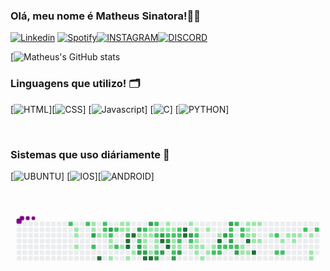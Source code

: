 

### Olá, meu nome é Matheus Sinatora!👨‍💻

[![Linkedin](https://img.shields.io/badge/LinkedIn-0077B5?style=for-the-badge&logo=linkedin&logoColor=white)](https://www.linkedin.com/in/matheussinatora/)
[![Spotify](https://img.shields.io/badge/Spotify-1ED760?&style=for-the-badge&logo=spotify&logoColor=white)](https://open.spotify.com/user/21u4rxyev7ecz73w2znmp4oiy?si=2UXPkdoQT_qMF4ICVxEusg)[![INSTAGRAM](https://img.shields.io/badge/Instagram-E4405F?style=for-the-badge&logo=instagram&logoColor=white)](https://www.instagram.com/_matheussinatora/)[![DISCORD](https://img.shields.io/badge/Discord-7289DA?style=for-the-badge&logo=discord&logoColor=white)](fazeboy#6545)

[![Matheus's GitHub stats](https://github-readme-stats.vercel.app/api?username=matheussinatora&show_icons=true&theme=dracula)

### Linguagens que utilizo! 🗂️

[![HTML]( 	https://img.shields.io/badge/HTML5-E34F26?style=for-the-badge&logo=html5&logoColor=white)][![CSS](https://img.shields.io/badge/CSS-239120?&style=for-the-badge&logo=css3&logoColor=white)] [![Javascript](https://img.shields.io/badge/JavaScript-323330?style=for-the-badge&logo=javascript&logoColor=F7DF1E)] [![C]( 	https://img.shields.io/badge/C-00599C?style=for-the-badge&logo=c&logoColor=white)] [![PYTHON](https://img.shields.io/badge/Python-3776AB?style=for-the-badge&logo=python&logoColor=white)]

<br>


### Sistemas que uso diáriamente 🤖
[![UBUNTU](https://img.shields.io/badge/Ubuntu-E95420?style=for-the-badge&logo=ubuntu&logoColor=white)]
[![IOS](https://img.shields.io/badge/iOS-000000?style=for-the-badge&logo=ios&logoColor=white)][![ANDROID]( 	https://img.shields.io/badge/Android-3DDC84?style=for-the-badge&logo=android&logoColor=white)]

<br>

<svg viewBox="-16 -32 880 192" width="880" height="192" xmlns="http://www.w3.org/2000/svg"><style>@keyframes c0{68.08%{fill:var(--c2)}68.1%,to{fill:var(--ce)}}@keyframes c1{2.13%{fill:var(--c1)}2.15%,to{fill:var(--ce)}}@keyframes c2{2.31%{fill:var(--c1)}2.33%,to{fill:var(--ce)}}@keyframes c3{2.66%{fill:var(--c1)}2.68%,to{fill:var(--ce)}}@keyframes c4{67.55%{fill:var(--c2)}67.57%,to{fill:var(--ce)}}@keyframes c5{8.55%{fill:var(--c1)}8.57%,to{fill:var(--ce)}}@keyframes c6{8.72%{fill:var(--c1)}8.74%,to{fill:var(--ce)}}@keyframes c7{78.42%{fill:var(--c3)}78.44%,to{fill:var(--ce)}}@keyframes c8{69.51%{fill:var(--c2)}69.53%,to{fill:var(--ce)}}@keyframes c9{3.73%{fill:var(--c1)}3.75%,to{fill:var(--ce)}}@keyframes ca{96.07%{fill:var(--c4)}96.09%,to{fill:var(--ce)}}@keyframes cb{67.01%{fill:var(--c2)}67.03%,to{fill:var(--ce)}}@keyframes cc{66.83%{fill:var(--c2)}66.85%,to{fill:var(--ce)}}@keyframes cd{3.91%{fill:var(--c1)}3.93%,to{fill:var(--ce)}}@keyframes ce{77.71%{fill:var(--c3)}77.73%,to{fill:var(--ce)}}@keyframes cf{66.48%{fill:var(--c2)}66.5%,to{fill:var(--ce)}}@keyframes cg{4.27%{fill:var(--c1)}4.29%,to{fill:var(--ce)}}@keyframes ch{4.45%{fill:var(--c1)}4.47%,to{fill:var(--ce)}}@keyframes ci{4.8%{fill:var(--c1)}4.82%,to{fill:var(--ce)}}@keyframes cj{66.12%{fill:var(--c2)}66.14%,to{fill:var(--ce)}}@keyframes ck{70.22%{fill:var(--c2)}70.24%,to{fill:var(--ce)}}@keyframes cl{7.3%{fill:var(--c1)}7.32%,to{fill:var(--ce)}}@keyframes cm{6.76%{fill:var(--c1)}6.78%,to{fill:var(--ce)}}@keyframes cn{6.23%{fill:var(--c1)}6.25%,to{fill:var(--ce)}}@keyframes co{7.12%{fill:var(--c1)}7.14%,to{fill:var(--ce)}}@keyframes cp{6.94%{fill:var(--c1)}6.96%,to{fill:var(--ce)}}@keyframes cq{70.93%{fill:var(--c3)}70.95%,to{fill:var(--ce)}}@keyframes cr{93.93%{fill:var(--c4)}93.95%,to{fill:var(--ce)}}@keyframes cs{93.75%{fill:var(--c4)}93.77%,to{fill:var(--ce)}}@keyframes ct{5.34%{fill:var(--c1)}5.36%,to{fill:var(--ce)}}@keyframes cu{94.29%{fill:var(--c4)}94.31%,to{fill:var(--ce)}}@keyframes cv{5.69%{fill:var(--c1)}5.71%,to{fill:var(--ce)}}@keyframes cw{71.47%{fill:var(--c3)}71.49%,to{fill:var(--ce)}}@keyframes cx{42.41%{fill:var(--c1)}42.43%,to{fill:var(--ce)}}@keyframes cy{42.59%{fill:var(--c2)}42.61%,to{fill:var(--ce)}}@keyframes cz{76.28%{fill:var(--c3)}76.3%,to{fill:var(--ce)}}@keyframes c10{76.1%{fill:var(--c3)}76.12%,to{fill:var(--ce)}}@keyframes c11{43.13%{fill:var(--c2)}43.15%,to{fill:var(--ce)}}@keyframes c12{31.54%{fill:var(--c1)}31.56%,to{fill:var(--ce)}}@keyframes c13{31.72%{fill:var(--c1)}31.74%,to{fill:var(--ce)}}@keyframes c14{32.61%{fill:var(--c1)}32.63%,to{fill:var(--ce)}}@keyframes c15{75.93%{fill:var(--c3)}75.95%,to{fill:var(--ce)}}@keyframes c16{92.86%{fill:var(--c4)}92.88%,to{fill:var(--ce)}}@keyframes c17{72%{fill:var(--c3)}72.02%,to{fill:var(--ce)}}@keyframes c18{31.18%{fill:var(--c1)}31.2%,to{fill:var(--ce)}}@keyframes c19{31.36%{fill:var(--c1)}31.38%,to{fill:var(--ce)}}@keyframes c1a{41.17%{fill:var(--c1)}41.19%,to{fill:var(--ce)}}@keyframes c1b{92.68%{fill:var(--c4)}92.7%,to{fill:var(--ce)}}@keyframes c1c{43.66%{fill:var(--c2)}43.68%,to{fill:var(--ce)}}@keyframes c1d{31.01%{fill:var(--c1)}31.03%,to{fill:var(--ce)}}@keyframes c1e{45.8%{fill:var(--c2)}45.82%,to{fill:var(--ce)}}@keyframes c1f{32.08%{fill:var(--c1)}32.1%,to{fill:var(--ce)}}@keyframes c1g{32.25%{fill:var(--c1)}32.27%,to{fill:var(--ce)}}@keyframes c1h{41.34%{fill:var(--c2)}41.36%,to{fill:var(--ce)}}@keyframes c1i{75.03%{fill:var(--c3)}75.05%,to{fill:var(--ce)}}@keyframes c1j{30.83%{fill:var(--c1)}30.85%,to{fill:var(--ce)}}@keyframes c1k{72.72%{fill:var(--c3)}72.74%,to{fill:var(--ce)}}@keyframes c1l{91.43%{fill:var(--c4)}91.45%,to{fill:var(--ce)}}@keyframes c1m{74.68%{fill:var(--c3)}74.7%,to{fill:var(--ce)}}@keyframes c1n{11.58%{fill:var(--c1)}11.6%,to{fill:var(--ce)}}@keyframes c1o{11.75%{fill:var(--c1)}11.77%,to{fill:var(--ce)}}@keyframes c1p{44.38%{fill:var(--c2)}44.4%,to{fill:var(--ce)}}@keyframes c1q{73.07%{fill:var(--c3)}73.09%,to{fill:var(--ce)}}@keyframes c1r{91.79%{fill:var(--c4)}91.81%,to{fill:var(--ce)}}@keyframes c1s{11.93%{fill:var(--c1)}11.95%,to{fill:var(--ce)}}@keyframes c1t{44.55%{fill:var(--c2)}44.57%,to{fill:var(--ce)}}@keyframes c1u{36.89%{fill:var(--c1)}36.91%,to{fill:var(--ce)}}@keyframes c1v{36.71%{fill:var(--c1)}36.73%,to{fill:var(--ce)}}@keyframes c1w{47.58%{fill:var(--c2)}47.6%,to{fill:var(--ce)}}@keyframes c1x{74.14%{fill:var(--c3)}74.16%,to{fill:var(--ce)}}@keyframes c1y{44.91%{fill:var(--c2)}44.93%,to{fill:var(--ce)}}@keyframes c1z{44.73%{fill:var(--c2)}44.75%,to{fill:var(--ce)}}@keyframes c20{37.07%{fill:var(--c2)}37.09%,to{fill:var(--ce)}}@keyframes c21{36.53%{fill:var(--c1)}36.55%,to{fill:var(--ce)}}@keyframes c22{73.79%{fill:var(--c3)}73.81%,to{fill:var(--ce)}}@keyframes c23{90.36%{fill:var(--c4)}90.38%,to{fill:var(--ce)}}@keyframes c24{90.19%{fill:var(--c4)}90.21%,to{fill:var(--ce)}}@keyframes c25{12.65%{fill:var(--c1)}12.67%,to{fill:var(--ce)}}@keyframes c26{82.16%{fill:var(--c3)}82.18%,to{fill:var(--ce)}}@keyframes c27{49.54%{fill:var(--c2)}49.56%,to{fill:var(--ce)}}@keyframes c28{16.57%{fill:var(--c1)}16.59%,to{fill:var(--ce)}}@keyframes c29{13%{fill:var(--c1)}13.02%,to{fill:var(--ce)}}@keyframes c2a{49.9%{fill:var(--c2)}49.92%,to{fill:var(--ce)}}@keyframes c2b{15.14%{fill:var(--c1)}15.16%,to{fill:var(--ce)}}@keyframes c2c{14.96%{fill:var(--c1)}14.98%,to{fill:var(--ce)}}@keyframes c2d{16.21%{fill:var(--c1)}16.23%,to{fill:var(--ce)}}@keyframes c2e{14.79%{fill:var(--c1)}14.81%,to{fill:var(--ce)}}@keyframes c2f{17.28%{fill:var(--c1)}17.3%,to{fill:var(--ce)}}@keyframes c2g{13.36%{fill:var(--c1)}13.38%,to{fill:var(--ce)}}@keyframes c2h{15.85%{fill:var(--c1)}15.87%,to{fill:var(--ce)}}@keyframes c2i{14.43%{fill:var(--c1)}14.45%,to{fill:var(--ce)}}@keyframes c2j{54.54%{fill:var(--c2)}54.56%,to{fill:var(--ce)}}@keyframes c2k{13.89%{fill:var(--c1)}13.91%,to{fill:var(--ce)}}@keyframes c2l{86.09%{fill:var(--c4)}86.11%,to{fill:var(--ce)}}@keyframes c2m{50.97%{fill:var(--c2)}50.99%,to{fill:var(--ce)}}@keyframes c2n{54.36%{fill:var(--c2)}54.38%,to{fill:var(--ce)}}@keyframes c2o{83.23%{fill:var(--c3)}83.25%,to{fill:var(--ce)}}@keyframes c2p{51.15%{fill:var(--c2)}51.17%,to{fill:var(--ce)}}@keyframes c2q{85.19%{fill:var(--c3)}85.21%,to{fill:var(--ce)}}@keyframes c2r{52.93%{fill:var(--c2)}52.95%,to{fill:var(--ce)}}@keyframes c2s{53.11%{fill:var(--c2)}53.13%,to{fill:var(--ce)}}@keyframes c2t{83.59%{fill:var(--c3)}83.61%,to{fill:var(--ce)}}@keyframes c2u{51.33%{fill:var(--c2)}51.35%,to{fill:var(--ce)}}@keyframes c2v{52.57%{fill:var(--c2)}52.59%,to{fill:var(--ce)}}@keyframes c2w{51.51%{fill:var(--c2)}51.53%,to{fill:var(--ce)}}@keyframes c2x{84.13%{fill:var(--c3)}84.15%,to{fill:var(--ce)}}@keyframes c2y{52.22%{fill:var(--c2)}52.24%,to{fill:var(--ce)}}@keyframes c2z{52.04%{fill:var(--c2)}52.06%,to{fill:var(--ce)}}@keyframes c30{19.24%{fill:var(--c1)}19.26%,to{fill:var(--ce)}}@keyframes c31{18.71%{fill:var(--c1)}18.73%,to{fill:var(--ce)}}@keyframes c32{21.2%{fill:var(--c1)}21.22%,to{fill:var(--ce)}}@keyframes c33{21.02%{fill:var(--c1)}21.04%,to{fill:var(--ce)}}@keyframes c34{20.85%{fill:var(--c1)}20.87%,to{fill:var(--ce)}}@keyframes c35{86.98%{fill:var(--c4)}87%,to{fill:var(--ce)}}@keyframes c36{18.88%{fill:var(--c1)}18.9%,to{fill:var(--ce)}}@keyframes c37{21.38%{fill:var(--c1)}21.4%,to{fill:var(--ce)}}@keyframes c38{20.67%{fill:var(--c1)}20.69%,to{fill:var(--ce)}}@keyframes c39{20.13%{fill:var(--c1)}20.15%,to{fill:var(--ce)}}@keyframes c3a{87.51%{fill:var(--c4)}87.53%,to{fill:var(--ce)}}@keyframes c3b{21.56%{fill:var(--c1)}21.58%,to{fill:var(--ce)}}@keyframes c3c{20.31%{fill:var(--c1)}20.33%,to{fill:var(--ce)}}@keyframes c3d{22.27%{fill:var(--c1)}22.29%,to{fill:var(--ce)}}@keyframes c3e{57.74%{fill:var(--c2)}57.76%,to{fill:var(--ce)}}@keyframes c3f{56.85%{fill:var(--c2)}56.87%,to{fill:var(--ce)}}@keyframes c3g{22.81%{fill:var(--c1)}22.83%,to{fill:var(--ce)}}@keyframes c3h{57.03%{fill:var(--c2)}57.05%,to{fill:var(--ce)}}@keyframes c3i{26.01%{fill:var(--c1)}26.03%,to{fill:var(--ce)}}@keyframes c3j{23.34%{fill:var(--c1)}23.36%,to{fill:var(--ce)}}@keyframes c3k{23.16%{fill:var(--c1)}23.18%,to{fill:var(--ce)}}@keyframes c3l{23.52%{fill:var(--c1)}23.54%,to{fill:var(--ce)}}@keyframes c3m{58.81%{fill:var(--c2)}58.83%,to{fill:var(--ce)}}@keyframes c3n{23.88%{fill:var(--c1)}23.9%,to{fill:var(--ce)}}@keyframes c3o{24.41%{fill:var(--c1)}24.43%,to{fill:var(--ce)}}@keyframes c3p{24.59%{fill:var(--c1)}24.61%,to{fill:var(--ce)}}@keyframes c3q{59.17%{fill:var(--c2)}59.19%,to{fill:var(--ce)}}@keyframes u0{2.13%{transform:scale(0,1)}2.15%,2.31%{transform:scale(.02,1)}2.33%,2.66%{transform:scale(.03,1)}2.68%,3.73%{transform:scale(.05,1)}3.75%,3.91%{transform:scale(.06,1)}3.93%,4.27%{transform:scale(.08,1)}4.29%,4.45%{transform:scale(.09,1)}4.47%,4.8%{transform:scale(.11,1)}4.82%,5.34%{transform:scale(.13,1)}5.36%,5.69%{transform:scale(.14,1)}5.71%,6.23%{transform:scale(.16,1)}6.25%,6.76%{transform:scale(.17,1)}6.78%,6.94%{transform:scale(.19,1)}6.96%,7.12%{transform:scale(.2,1)}7.14%,7.3%{transform:scale(.22,1)}7.32%,8.55%{transform:scale(.23,1)}8.57%,8.72%{transform:scale(.25,1)}11.58%,8.74%{transform:scale(.27,1)}11.6%,11.75%{transform:scale(.28,1)}11.77%,11.93%{transform:scale(.3,1)}11.95%,12.65%{transform:scale(.31,1)}12.67%,13%{transform:scale(.33,1)}13.02%,13.36%{transform:scale(.34,1)}13.38%,13.89%{transform:scale(.36,1)}13.91%,14.43%{transform:scale(.38,1)}14.45%,14.79%{transform:scale(.39,1)}14.81%,14.96%{transform:scale(.41,1)}14.98%,15.14%{transform:scale(.42,1)}15.16%,15.85%{transform:scale(.44,1)}15.87%,16.21%{transform:scale(.45,1)}16.23%,16.57%{transform:scale(.47,1)}16.59%,17.28%{transform:scale(.48,1)}17.3%,18.71%{transform:scale(.5,1)}18.73%,18.88%{transform:scale(.52,1)}18.9%,19.24%{transform:scale(.53,1)}19.26%,20.13%{transform:scale(.55,1)}20.15%,20.31%{transform:scale(.56,1)}20.33%,20.67%{transform:scale(.58,1)}20.69%,20.85%{transform:scale(.59,1)}20.87%,21.02%{transform:scale(.61,1)}21.04%,21.2%{transform:scale(.63,1)}21.22%,21.38%{transform:scale(.64,1)}21.4%,21.56%{transform:scale(.66,1)}21.58%,22.27%{transform:scale(.67,1)}22.29%,22.81%{transform:scale(.69,1)}22.83%,23.16%{transform:scale(.7,1)}23.18%,23.34%{transform:scale(.72,1)}23.36%,23.52%{transform:scale(.73,1)}23.54%,23.88%{transform:scale(.75,1)}23.9%,24.41%{transform:scale(.77,1)}24.43%,24.59%{transform:scale(.78,1)}24.61%,26.01%{transform:scale(.8,1)}26.03%,30.83%{transform:scale(.81,1)}30.85%,31.01%{transform:scale(.83,1)}31.03%,31.18%{transform:scale(.84,1)}31.2%,31.36%{transform:scale(.86,1)}31.38%,31.54%{transform:scale(.88,1)}31.56%,31.72%{transform:scale(.89,1)}31.74%,32.08%{transform:scale(.91,1)}32.1%,32.25%{transform:scale(.92,1)}32.27%,32.61%{transform:scale(.94,1)}32.63%,36.53%{transform:scale(.95,1)}36.55%,36.71%{transform:scale(.97,1)}36.73%,36.89%{transform:scale(.98,1)}36.91%,to{transform:scale(1,1)}}@keyframes u1{37.07%{transform:scale(0,1)}37.09%,to{transform:scale(1,1)}}@keyframes u2{41.17%{transform:scale(0,1)}41.19%,to{transform:scale(1,1)}}@keyframes u3{41.34%{transform:scale(0,1)}41.36%,to{transform:scale(1,1)}}@keyframes u4{42.41%{transform:scale(0,1)}42.43%,to{transform:scale(1,1)}}@keyframes u5{42.59%{transform:scale(0,1)}42.61%,43.13%{transform:scale(.03,1)}43.15%,43.66%{transform:scale(.06,1)}43.68%,44.38%{transform:scale(.09,1)}44.4%,44.55%{transform:scale(.11,1)}44.57%,44.73%{transform:scale(.14,1)}44.75%,44.91%{transform:scale(.17,1)}44.93%,45.8%{transform:scale(.2,1)}45.82%,47.58%{transform:scale(.23,1)}47.6%,49.54%{transform:scale(.26,1)}49.56%,49.9%{transform:scale(.29,1)}49.92%,50.97%{transform:scale(.31,1)}50.99%,51.15%{transform:scale(.34,1)}51.17%,51.33%{transform:scale(.37,1)}51.35%,51.51%{transform:scale(.4,1)}51.53%,52.04%{transform:scale(.43,1)}52.06%,52.22%{transform:scale(.46,1)}52.24%,52.57%{transform:scale(.49,1)}52.59%,52.93%{transform:scale(.51,1)}52.95%,53.11%{transform:scale(.54,1)}53.13%,54.36%{transform:scale(.57,1)}54.38%,54.54%{transform:scale(.6,1)}54.56%,56.85%{transform:scale(.63,1)}56.87%,57.03%{transform:scale(.66,1)}57.05%,57.74%{transform:scale(.69,1)}57.76%,58.81%{transform:scale(.71,1)}58.83%,59.17%{transform:scale(.74,1)}59.19%,66.12%{transform:scale(.77,1)}66.14%,66.48%{transform:scale(.8,1)}66.5%,66.83%{transform:scale(.83,1)}66.85%,67.01%{transform:scale(.86,1)}67.03%,67.55%{transform:scale(.89,1)}67.57%,68.08%{transform:scale(.91,1)}68.1%,69.51%{transform:scale(.94,1)}69.53%,70.22%{transform:scale(.97,1)}70.24%,to{transform:scale(1,1)}}@keyframes u6{70.93%{transform:scale(0,1)}70.95%,71.47%{transform:scale(.05,1)}71.49%,72%{transform:scale(.11,1)}72.02%,72.72%{transform:scale(.16,1)}72.74%,73.07%{transform:scale(.21,1)}73.09%,73.79%{transform:scale(.26,1)}73.81%,74.14%{transform:scale(.32,1)}74.16%,74.68%{transform:scale(.37,1)}74.7%,75.03%{transform:scale(.42,1)}75.05%,75.93%{transform:scale(.47,1)}75.95%,76.1%{transform:scale(.53,1)}76.12%,76.28%{transform:scale(.58,1)}76.3%,77.71%{transform:scale(.63,1)}77.73%,78.42%{transform:scale(.68,1)}78.44%,82.16%{transform:scale(.74,1)}82.18%,83.23%{transform:scale(.79,1)}83.25%,83.59%{transform:scale(.84,1)}83.61%,84.13%{transform:scale(.89,1)}84.15%,85.19%{transform:scale(.95,1)}85.21%,to{transform:scale(1,1)}}@keyframes u7{86.09%{transform:scale(0,1)}86.11%,86.98%{transform:scale(.08,1)}87%,87.51%{transform:scale(.15,1)}87.53%,90.19%{transform:scale(.23,1)}90.21%,90.36%{transform:scale(.31,1)}90.38%,91.43%{transform:scale(.38,1)}91.45%,91.79%{transform:scale(.46,1)}91.81%,92.68%{transform:scale(.54,1)}92.7%,92.86%{transform:scale(.62,1)}92.88%,93.75%{transform:scale(.69,1)}93.77%,93.93%{transform:scale(.77,1)}93.95%,94.29%{transform:scale(.85,1)}94.31%,96.07%{transform:scale(.92,1)}96.09%,to{transform:scale(1,1)}}@keyframes s0{0%,99.82%{transform:translate(0,-16px)}.18%{transform:translate(0,0)}1.6%{transform:translate(128px,0)}1.78%{transform:translate(128px,16px)}2.14%{transform:translate(160px,16px)}2.67%{transform:translate(160px,64px)}3.03%{transform:translate(192px,64px)}3.21%,69.16%{transform:translate(192px,48px)}3.57%{transform:translate(224px,48px)}3.74%,95.37%{transform:translate(224px,32px)}3.92%,66.67%{transform:translate(240px,32px)}4.1%{transform:translate(240px,48px)}4.28%{transform:translate(256px,48px)}4.81%{transform:translate(256px,96px)}5.53%{transform:translate(320px,96px)}5.7%{transform:translate(320px,80px)}6.06%{transform:translate(288px,80px)}6.77%{transform:translate(288px,16px)}6.95%,71.12%,79.68%{transform:translate(304px,16px)}7.13%{transform:translate(304px,0)}7.31%{transform:translate(288px,0)}7.49%{transform:translate(288px,-16px)}8.38%{transform:translate(208px,-16px)}78.25%,8.73%{transform:translate(208px,16px)}8.91%{transform:translate(224px,16px)}9.27%{transform:translate(224px,-16px)}11.41%{transform:translate(416px,-16px)}11.76%,33.87%{transform:translate(416px,16px)}11.94%,39.75%,46.88%{transform:translate(432px,16px)}12.12%,39.57%{transform:translate(432px,0)}12.83%,38.86%{transform:translate(496px,0)}13.01%,38.68%{transform:translate(496px,16px)}13.73%{transform:translate(560px,16px)}13.9%{transform:translate(560px,32px)}14.08%,50.45%{transform:translate(544px,32px)}14.44%,50.8%,54.72%{transform:translate(544px,64px)}14.97%,16.4%{transform:translate(496px,64px)}15.15%,49.73%{transform:translate(496px,48px)}15.51%{transform:translate(528px,48px)}15.86%{transform:translate(528px,80px)}16.22%{transform:translate(496px,80px)}16.58%{transform:translate(480px,64px)}16.76%{transform:translate(480px,80px)}17.11%{transform:translate(512px,80px)}17.29%{transform:translate(512px,96px)}18.54%{transform:translate(624px,96px)}18.72%,19.43%{transform:translate(624px,80px)}18.89%,19.61%,87.7%{transform:translate(640px,80px)}19.07%,19.79%{transform:translate(640px,64px)}19.25%,51.69%{transform:translate(624px,64px)}19.96%{transform:translate(656px,64px)}20.14%,87.17%{transform:translate(656px,48px)}20.32%{transform:translate(672px,48px)}20.5%{transform:translate(672px,32px)}20.86%,88.24%{transform:translate(640px,32px)}21.21%{transform:translate(640px,0)}21.93%{transform:translate(704px,0)}22.46%{transform:translate(704px,48px)}23.17%{transform:translate(768px,48px)}23.35%{transform:translate(768px,32px)}23.89%{transform:translate(816px,32px)}24.6%{transform:translate(816px,96px)}24.78%{transform:translate(800px,96px)}25.49%{transform:translate(800px,32px)}26.02%{transform:translate(752px,32px)}26.56%{transform:translate(752px,-16px)}30.48%{transform:translate(400px,-16px)}30.84%,91.09%{transform:translate(400px,16px)}31.19%,33.33%,40.46%,46.17%,71.84%{transform:translate(368px,16px)}31.37%,33.16%,45.99%{transform:translate(368px,32px)}31.55%,32.98%,42.25%{transform:translate(352px,32px)}31.73%,42.78%{transform:translate(352px,48px)}32.09%{transform:translate(384px,48px)}32.26%,41.53%{transform:translate(384px,64px)}32.62%,41.89%,93.23%{transform:translate(352px,64px)}34.05%,44.03%{transform:translate(416px,0)}35.12%{transform:translate(512px,0)}35.83%,37.97%{transform:translate(512px,64px)}36.72%{transform:translate(432px,64px)}36.9%{transform:translate(432px,48px)}37.08%,73.44%{transform:translate(448px,48px)}37.25%{transform:translate(448px,64px)}38.5%{transform:translate(512px,16px)}41.18%{transform:translate(368px,80px)}41.35%,74.87%{transform:translate(384px,80px)}42.42%{transform:translate(336px,32px)}42.6%{transform:translate(336px,48px)}43.14%{transform:translate(352px,16px)}43.49%,45.63%{transform:translate(384px,16px)}43.67%{transform:translate(384px,0)}44.39%,72.91%{transform:translate(416px,32px)}44.74%{transform:translate(448px,32px)}44.92%,81.28%{transform:translate(448px,16px)}45.81%{transform:translate(384px,32px)}47.59%,73.98%{transform:translate(432px,80px)}47.77%,74.51%{transform:translate(416px,80px)}48.13%{transform:translate(416px,112px)}48.84%{transform:translate(480px,112px)}49.55%{transform:translate(480px,48px)}49.91%{transform:translate(496px,32px)}52.41%{transform:translate(624px,0)}52.58%{transform:translate(608px,0)}52.76%{transform:translate(608px,16px)}52.94%{transform:translate(592px,16px)}53.12%,83.42%{transform:translate(592px,32px)}53.3%{transform:translate(608px,32px)}53.65%{transform:translate(608px,64px)}54.19%{transform:translate(560px,64px)}54.37%{transform:translate(560px,80px)}54.55%{transform:translate(544px,80px)}56.68%{transform:translate(720px,64px)}56.86%{transform:translate(720px,80px)}57.04%{transform:translate(736px,80px)}57.58%{transform:translate(736px,32px)}57.75%{transform:translate(720px,32px)}57.93%{transform:translate(720px,16px)}59.18%{transform:translate(832px,16px)}59.54%{transform:translate(832px,-16px)}65.78%{transform:translate(272px,-16px)}66.31%{transform:translate(272px,32px)}67.02%{transform:translate(240px,0)}68.09%{transform:translate(144px,0)}68.27%{transform:translate(144px,16px)}68.81%{transform:translate(192px,16px)}69.34%{transform:translate(208px,48px)}69.52%{transform:translate(208px,64px)}70.41%{transform:translate(288px,64px)}70.77%{transform:translate(288px,32px)}70.94%,79.5%{transform:translate(304px,32px)}72.01%{transform:translate(368px,0)}72.37%{transform:translate(400px,0)}72.73%{transform:translate(400px,32px)}73.08%,91.62%{transform:translate(416px,48px)}73.8%{transform:translate(448px,80px)}74.15%{transform:translate(432px,96px)}74.33%{transform:translate(416px,96px)}75.04%{transform:translate(384px,96px)}75.22%{transform:translate(400px,96px)}75.4%{transform:translate(400px,80px)}76.11%{transform:translate(336px,80px)}76.83%{transform:translate(336px,16px)}78.43%{transform:translate(208px,32px)}81.46%{transform:translate(448px,0)}81.82%{transform:translate(480px,0)}82.17%{transform:translate(480px,32px)}83.6%{transform:translate(592px,48px)}83.78%{transform:translate(608px,48px)}84.14%{transform:translate(608px,80px)}84.31%{transform:translate(592px,80px)}85.2%{transform:translate(592px,0)}85.56%{transform:translate(560px,0)}86.1%{transform:translate(560px,48px)}87.52%{transform:translate(656px,80px)}90.2%{transform:translate(464px,32px)}90.37%{transform:translate(464px,16px)}91.44%{transform:translate(400px,48px)}91.8%{transform:translate(416px,64px)}92.34%{transform:translate(368px,64px)}92.69%{transform:translate(368px,96px)}92.87%{transform:translate(352px,96px)}93.76%{transform:translate(304px,64px)}93.94%{transform:translate(304px,48px)}94.12%{transform:translate(320px,48px)}94.3%{transform:translate(320px,32px)}96.08%{transform:translate(224px,96px)}96.61%{transform:translate(176px,96px)}97.15%{transform:translate(176px,48px)}97.86%{transform:translate(112px,48px)}98.22%{transform:translate(112px,16px)}98.4%{transform:translate(96px,16px)}98.75%{transform:translate(96px,-16px)}}@keyframes s1{0%,99.82%{transform:translate(16px,-16px)}.18%{transform:translate(0,-16px)}.36%{transform:translate(0,0)}1.78%{transform:translate(128px,0)}1.96%{transform:translate(128px,16px)}2.32%{transform:translate(160px,16px)}2.85%{transform:translate(160px,64px)}3.21%{transform:translate(192px,64px)}3.39%,69.34%{transform:translate(192px,48px)}3.74%{transform:translate(224px,48px)}3.92%,95.54%{transform:translate(224px,32px)}4.1%,66.84%{transform:translate(240px,32px)}4.28%{transform:translate(240px,48px)}4.46%{transform:translate(256px,48px)}4.99%{transform:translate(256px,96px)}5.7%{transform:translate(320px,96px)}5.88%{transform:translate(320px,80px)}6.24%{transform:translate(288px,80px)}6.95%{transform:translate(288px,16px)}7.13%,71.3%,79.86%{transform:translate(304px,16px)}7.31%{transform:translate(304px,0)}7.49%{transform:translate(288px,0)}7.66%{transform:translate(288px,-16px)}8.56%{transform:translate(208px,-16px)}78.43%,8.91%{transform:translate(208px,16px)}9.09%{transform:translate(224px,16px)}9.45%{transform:translate(224px,-16px)}11.59%{transform:translate(416px,-16px)}11.94%,34.05%{transform:translate(416px,16px)}12.12%,39.93%,47.06%{transform:translate(432px,16px)}12.3%,39.75%{transform:translate(432px,0)}13.01%,39.04%{transform:translate(496px,0)}13.19%,38.86%{transform:translate(496px,16px)}13.9%{transform:translate(560px,16px)}14.08%{transform:translate(560px,32px)}14.26%,50.62%{transform:translate(544px,32px)}14.62%,50.98%,54.9%{transform:translate(544px,64px)}15.15%,16.58%{transform:translate(496px,64px)}15.33%,49.91%{transform:translate(496px,48px)}15.69%{transform:translate(528px,48px)}16.04%{transform:translate(528px,80px)}16.4%{transform:translate(496px,80px)}16.76%{transform:translate(480px,64px)}16.93%{transform:translate(480px,80px)}17.29%{transform:translate(512px,80px)}17.47%{transform:translate(512px,96px)}18.72%{transform:translate(624px,96px)}18.89%,19.61%{transform:translate(624px,80px)}19.07%,19.79%,87.88%{transform:translate(640px,80px)}19.25%,19.96%{transform:translate(640px,64px)}19.43%,51.87%{transform:translate(624px,64px)}20.14%{transform:translate(656px,64px)}20.32%,87.34%{transform:translate(656px,48px)}20.5%{transform:translate(672px,48px)}20.68%{transform:translate(672px,32px)}21.03%,88.41%{transform:translate(640px,32px)}21.39%{transform:translate(640px,0)}22.1%{transform:translate(704px,0)}22.64%{transform:translate(704px,48px)}23.35%{transform:translate(768px,48px)}23.53%{transform:translate(768px,32px)}24.06%{transform:translate(816px,32px)}24.78%{transform:translate(816px,96px)}24.96%{transform:translate(800px,96px)}25.67%{transform:translate(800px,32px)}26.2%{transform:translate(752px,32px)}26.74%{transform:translate(752px,-16px)}30.66%{transform:translate(400px,-16px)}31.02%,91.27%{transform:translate(400px,16px)}31.37%,33.51%,40.64%,46.35%,72.01%{transform:translate(368px,16px)}31.55%,33.33%,46.17%{transform:translate(368px,32px)}31.73%,33.16%,42.42%{transform:translate(352px,32px)}31.91%,42.96%{transform:translate(352px,48px)}32.26%{transform:translate(384px,48px)}32.44%,41.71%{transform:translate(384px,64px)}32.8%,42.07%,93.4%{transform:translate(352px,64px)}34.22%,44.21%{transform:translate(416px,0)}35.29%{transform:translate(512px,0)}36.01%,38.15%{transform:translate(512px,64px)}36.9%{transform:translate(432px,64px)}37.08%{transform:translate(432px,48px)}37.25%,73.62%{transform:translate(448px,48px)}37.43%{transform:translate(448px,64px)}38.68%{transform:translate(512px,16px)}41.35%{transform:translate(368px,80px)}41.53%,75.04%{transform:translate(384px,80px)}42.6%{transform:translate(336px,32px)}42.78%{transform:translate(336px,48px)}43.32%{transform:translate(352px,16px)}43.67%,45.81%{transform:translate(384px,16px)}43.85%{transform:translate(384px,0)}44.56%,73.08%{transform:translate(416px,32px)}44.92%{transform:translate(448px,32px)}45.1%,81.46%{transform:translate(448px,16px)}45.99%{transform:translate(384px,32px)}47.77%,74.15%{transform:translate(432px,80px)}47.95%,74.69%{transform:translate(416px,80px)}48.31%{transform:translate(416px,112px)}49.02%{transform:translate(480px,112px)}49.73%{transform:translate(480px,48px)}50.09%{transform:translate(496px,32px)}52.58%{transform:translate(624px,0)}52.76%{transform:translate(608px,0)}52.94%{transform:translate(608px,16px)}53.12%{transform:translate(592px,16px)}53.3%,83.6%{transform:translate(592px,32px)}53.48%{transform:translate(608px,32px)}53.83%{transform:translate(608px,64px)}54.37%{transform:translate(560px,64px)}54.55%{transform:translate(560px,80px)}54.72%{transform:translate(544px,80px)}56.86%{transform:translate(720px,64px)}57.04%{transform:translate(720px,80px)}57.22%{transform:translate(736px,80px)}57.75%{transform:translate(736px,32px)}57.93%{transform:translate(720px,32px)}58.11%{transform:translate(720px,16px)}59.36%{transform:translate(832px,16px)}59.71%{transform:translate(832px,-16px)}65.95%{transform:translate(272px,-16px)}66.49%{transform:translate(272px,32px)}67.2%{transform:translate(240px,0)}68.27%{transform:translate(144px,0)}68.45%{transform:translate(144px,16px)}68.98%{transform:translate(192px,16px)}69.52%{transform:translate(208px,48px)}69.7%{transform:translate(208px,64px)}70.59%{transform:translate(288px,64px)}70.94%{transform:translate(288px,32px)}71.12%,79.68%{transform:translate(304px,32px)}72.19%{transform:translate(368px,0)}72.55%{transform:translate(400px,0)}72.91%{transform:translate(400px,32px)}73.26%,91.8%{transform:translate(416px,48px)}73.98%{transform:translate(448px,80px)}74.33%{transform:translate(432px,96px)}74.51%{transform:translate(416px,96px)}75.22%{transform:translate(384px,96px)}75.4%{transform:translate(400px,96px)}75.58%{transform:translate(400px,80px)}76.29%{transform:translate(336px,80px)}77.01%{transform:translate(336px,16px)}78.61%{transform:translate(208px,32px)}81.64%{transform:translate(448px,0)}82%{transform:translate(480px,0)}82.35%{transform:translate(480px,32px)}83.78%{transform:translate(592px,48px)}83.96%{transform:translate(608px,48px)}84.31%{transform:translate(608px,80px)}84.49%{transform:translate(592px,80px)}85.38%{transform:translate(592px,0)}85.74%{transform:translate(560px,0)}86.27%{transform:translate(560px,48px)}87.7%{transform:translate(656px,80px)}90.37%{transform:translate(464px,32px)}90.55%{transform:translate(464px,16px)}91.62%{transform:translate(400px,48px)}91.98%{transform:translate(416px,64px)}92.51%{transform:translate(368px,64px)}92.87%{transform:translate(368px,96px)}93.05%{transform:translate(352px,96px)}93.94%{transform:translate(304px,64px)}94.12%{transform:translate(304px,48px)}94.3%{transform:translate(320px,48px)}94.47%{transform:translate(320px,32px)}96.26%{transform:translate(224px,96px)}96.79%{transform:translate(176px,96px)}97.33%{transform:translate(176px,48px)}98.04%{transform:translate(112px,48px)}98.4%{transform:translate(112px,16px)}98.57%{transform:translate(96px,16px)}98.93%{transform:translate(96px,-16px)}}@keyframes s2{0%,99.82%{transform:translate(32px,-16px)}.36%{transform:translate(0,-16px)}.53%{transform:translate(0,0)}1.96%{transform:translate(128px,0)}2.14%{transform:translate(128px,16px)}2.5%{transform:translate(160px,16px)}3.03%{transform:translate(160px,64px)}3.39%{transform:translate(192px,64px)}3.57%,69.52%{transform:translate(192px,48px)}3.92%{transform:translate(224px,48px)}4.1%,95.72%{transform:translate(224px,32px)}4.28%,67.02%{transform:translate(240px,32px)}4.46%{transform:translate(240px,48px)}4.63%{transform:translate(256px,48px)}5.17%{transform:translate(256px,96px)}5.88%{transform:translate(320px,96px)}6.06%{transform:translate(320px,80px)}6.42%{transform:translate(288px,80px)}7.13%{transform:translate(288px,16px)}7.31%,71.48%,80.04%{transform:translate(304px,16px)}7.49%{transform:translate(304px,0)}7.66%{transform:translate(288px,0)}7.84%{transform:translate(288px,-16px)}8.73%{transform:translate(208px,-16px)}78.61%,9.09%{transform:translate(208px,16px)}9.27%{transform:translate(224px,16px)}9.63%{transform:translate(224px,-16px)}11.76%{transform:translate(416px,-16px)}12.12%,34.22%{transform:translate(416px,16px)}12.3%,40.11%,47.24%{transform:translate(432px,16px)}12.48%,39.93%{transform:translate(432px,0)}13.19%,39.22%{transform:translate(496px,0)}13.37%,39.04%{transform:translate(496px,16px)}14.08%{transform:translate(560px,16px)}14.26%{transform:translate(560px,32px)}14.44%,50.8%{transform:translate(544px,32px)}14.8%,51.16%,55.08%{transform:translate(544px,64px)}15.33%,16.76%{transform:translate(496px,64px)}15.51%,50.09%{transform:translate(496px,48px)}15.86%{transform:translate(528px,48px)}16.22%{transform:translate(528px,80px)}16.58%{transform:translate(496px,80px)}16.93%{transform:translate(480px,64px)}17.11%{transform:translate(480px,80px)}17.47%{transform:translate(512px,80px)}17.65%{transform:translate(512px,96px)}18.89%{transform:translate(624px,96px)}19.07%,19.79%{transform:translate(624px,80px)}19.25%,19.96%,88.06%{transform:translate(640px,80px)}19.43%,20.14%{transform:translate(640px,64px)}19.61%,52.05%{transform:translate(624px,64px)}20.32%{transform:translate(656px,64px)}20.5%,87.52%{transform:translate(656px,48px)}20.68%{transform:translate(672px,48px)}20.86%{transform:translate(672px,32px)}21.21%,88.59%{transform:translate(640px,32px)}21.57%{transform:translate(640px,0)}22.28%{transform:translate(704px,0)}22.82%{transform:translate(704px,48px)}23.53%{transform:translate(768px,48px)}23.71%{transform:translate(768px,32px)}24.24%{transform:translate(816px,32px)}24.96%{transform:translate(816px,96px)}25.13%{transform:translate(800px,96px)}25.85%{transform:translate(800px,32px)}26.38%{transform:translate(752px,32px)}26.92%{transform:translate(752px,-16px)}30.84%{transform:translate(400px,-16px)}31.19%,91.44%{transform:translate(400px,16px)}31.55%,33.69%,40.82%,46.52%,72.19%{transform:translate(368px,16px)}31.73%,33.51%,46.35%{transform:translate(368px,32px)}31.91%,33.33%,42.6%{transform:translate(352px,32px)}32.09%,43.14%{transform:translate(352px,48px)}32.44%{transform:translate(384px,48px)}32.62%,41.89%{transform:translate(384px,64px)}32.98%,42.25%,93.58%{transform:translate(352px,64px)}34.4%,44.39%{transform:translate(416px,0)}35.47%{transform:translate(512px,0)}36.19%,38.32%{transform:translate(512px,64px)}37.08%{transform:translate(432px,64px)}37.25%{transform:translate(432px,48px)}37.43%,73.8%{transform:translate(448px,48px)}37.61%{transform:translate(448px,64px)}38.86%{transform:translate(512px,16px)}41.53%{transform:translate(368px,80px)}41.71%,75.22%{transform:translate(384px,80px)}42.78%{transform:translate(336px,32px)}42.96%{transform:translate(336px,48px)}43.49%{transform:translate(352px,16px)}43.85%,45.99%{transform:translate(384px,16px)}44.03%{transform:translate(384px,0)}44.74%,73.26%{transform:translate(416px,32px)}45.1%{transform:translate(448px,32px)}45.28%,81.64%{transform:translate(448px,16px)}46.17%{transform:translate(384px,32px)}47.95%,74.33%{transform:translate(432px,80px)}48.13%,74.87%{transform:translate(416px,80px)}48.48%{transform:translate(416px,112px)}49.2%{transform:translate(480px,112px)}49.91%{transform:translate(480px,48px)}50.27%{transform:translate(496px,32px)}52.76%{transform:translate(624px,0)}52.94%{transform:translate(608px,0)}53.12%{transform:translate(608px,16px)}53.3%{transform:translate(592px,16px)}53.48%,83.78%{transform:translate(592px,32px)}53.65%{transform:translate(608px,32px)}54.01%{transform:translate(608px,64px)}54.55%{transform:translate(560px,64px)}54.72%{transform:translate(560px,80px)}54.9%{transform:translate(544px,80px)}57.04%{transform:translate(720px,64px)}57.22%{transform:translate(720px,80px)}57.4%{transform:translate(736px,80px)}57.93%{transform:translate(736px,32px)}58.11%{transform:translate(720px,32px)}58.29%{transform:translate(720px,16px)}59.54%{transform:translate(832px,16px)}59.89%{transform:translate(832px,-16px)}66.13%{transform:translate(272px,-16px)}66.67%{transform:translate(272px,32px)}67.38%{transform:translate(240px,0)}68.45%{transform:translate(144px,0)}68.63%{transform:translate(144px,16px)}69.16%{transform:translate(192px,16px)}69.7%{transform:translate(208px,48px)}69.88%{transform:translate(208px,64px)}70.77%{transform:translate(288px,64px)}71.12%{transform:translate(288px,32px)}71.3%,79.86%{transform:translate(304px,32px)}72.37%{transform:translate(368px,0)}72.73%{transform:translate(400px,0)}73.08%{transform:translate(400px,32px)}73.44%,91.98%{transform:translate(416px,48px)}74.15%{transform:translate(448px,80px)}74.51%{transform:translate(432px,96px)}74.69%{transform:translate(416px,96px)}75.4%{transform:translate(384px,96px)}75.58%{transform:translate(400px,96px)}75.76%{transform:translate(400px,80px)}76.47%{transform:translate(336px,80px)}77.18%{transform:translate(336px,16px)}78.79%{transform:translate(208px,32px)}81.82%{transform:translate(448px,0)}82.17%{transform:translate(480px,0)}82.53%{transform:translate(480px,32px)}83.96%{transform:translate(592px,48px)}84.14%{transform:translate(608px,48px)}84.49%{transform:translate(608px,80px)}84.67%{transform:translate(592px,80px)}85.56%{transform:translate(592px,0)}85.92%{transform:translate(560px,0)}86.45%{transform:translate(560px,48px)}87.88%{transform:translate(656px,80px)}90.55%{transform:translate(464px,32px)}90.73%{transform:translate(464px,16px)}91.8%{transform:translate(400px,48px)}92.16%{transform:translate(416px,64px)}92.69%{transform:translate(368px,64px)}93.05%{transform:translate(368px,96px)}93.23%{transform:translate(352px,96px)}94.12%{transform:translate(304px,64px)}94.3%{transform:translate(304px,48px)}94.47%{transform:translate(320px,48px)}94.65%{transform:translate(320px,32px)}96.43%{transform:translate(224px,96px)}96.97%{transform:translate(176px,96px)}97.5%{transform:translate(176px,48px)}98.22%{transform:translate(112px,48px)}98.57%{transform:translate(112px,16px)}98.75%{transform:translate(96px,16px)}99.11%{transform:translate(96px,-16px)}}@keyframes s3{0%,99.82%{transform:translate(48px,-16px)}.53%{transform:translate(0,-16px)}.71%{transform:translate(0,0)}2.14%{transform:translate(128px,0)}2.32%{transform:translate(128px,16px)}2.67%{transform:translate(160px,16px)}3.21%{transform:translate(160px,64px)}3.57%{transform:translate(192px,64px)}3.74%,69.7%{transform:translate(192px,48px)}4.1%{transform:translate(224px,48px)}4.28%,95.9%{transform:translate(224px,32px)}4.46%,67.2%{transform:translate(240px,32px)}4.63%{transform:translate(240px,48px)}4.81%{transform:translate(256px,48px)}5.35%{transform:translate(256px,96px)}6.06%{transform:translate(320px,96px)}6.24%{transform:translate(320px,80px)}6.6%{transform:translate(288px,80px)}7.31%{transform:translate(288px,16px)}7.49%,71.66%,80.21%{transform:translate(304px,16px)}7.66%{transform:translate(304px,0)}7.84%{transform:translate(288px,0)}8.02%{transform:translate(288px,-16px)}8.91%{transform:translate(208px,-16px)}78.79%,9.27%{transform:translate(208px,16px)}9.45%{transform:translate(224px,16px)}9.8%{transform:translate(224px,-16px)}11.94%{transform:translate(416px,-16px)}12.3%,34.4%{transform:translate(416px,16px)}12.48%,40.29%,47.42%{transform:translate(432px,16px)}12.66%,40.11%{transform:translate(432px,0)}13.37%,39.39%{transform:translate(496px,0)}13.55%,39.22%{transform:translate(496px,16px)}14.26%{transform:translate(560px,16px)}14.44%{transform:translate(560px,32px)}14.62%,50.98%{transform:translate(544px,32px)}14.97%,51.34%,55.26%{transform:translate(544px,64px)}15.51%,16.93%{transform:translate(496px,64px)}15.69%,50.27%{transform:translate(496px,48px)}16.04%{transform:translate(528px,48px)}16.4%{transform:translate(528px,80px)}16.76%{transform:translate(496px,80px)}17.11%{transform:translate(480px,64px)}17.29%{transform:translate(480px,80px)}17.65%{transform:translate(512px,80px)}17.83%{transform:translate(512px,96px)}19.07%{transform:translate(624px,96px)}19.25%,19.96%{transform:translate(624px,80px)}19.43%,20.14%,88.24%{transform:translate(640px,80px)}19.61%,20.32%{transform:translate(640px,64px)}19.79%,52.23%{transform:translate(624px,64px)}20.5%{transform:translate(656px,64px)}20.68%,87.7%{transform:translate(656px,48px)}20.86%{transform:translate(672px,48px)}21.03%{transform:translate(672px,32px)}21.39%,88.77%{transform:translate(640px,32px)}21.75%{transform:translate(640px,0)}22.46%{transform:translate(704px,0)}22.99%{transform:translate(704px,48px)}23.71%{transform:translate(768px,48px)}23.89%{transform:translate(768px,32px)}24.42%{transform:translate(816px,32px)}25.13%{transform:translate(816px,96px)}25.31%{transform:translate(800px,96px)}26.02%{transform:translate(800px,32px)}26.56%{transform:translate(752px,32px)}27.09%{transform:translate(752px,-16px)}31.02%{transform:translate(400px,-16px)}31.37%,91.62%{transform:translate(400px,16px)}31.73%,33.87%,41%,46.7%,72.37%{transform:translate(368px,16px)}31.91%,33.69%,46.52%{transform:translate(368px,32px)}32.09%,33.51%,42.78%{transform:translate(352px,32px)}32.26%,43.32%{transform:translate(352px,48px)}32.62%{transform:translate(384px,48px)}32.8%,42.07%{transform:translate(384px,64px)}33.16%,42.42%,93.76%{transform:translate(352px,64px)}34.58%,44.56%{transform:translate(416px,0)}35.65%{transform:translate(512px,0)}36.36%,38.5%{transform:translate(512px,64px)}37.25%{transform:translate(432px,64px)}37.43%{transform:translate(432px,48px)}37.61%,73.98%{transform:translate(448px,48px)}37.79%{transform:translate(448px,64px)}39.04%{transform:translate(512px,16px)}41.71%{transform:translate(368px,80px)}41.89%,75.4%{transform:translate(384px,80px)}42.96%{transform:translate(336px,32px)}43.14%{transform:translate(336px,48px)}43.67%{transform:translate(352px,16px)}44.03%,46.17%{transform:translate(384px,16px)}44.21%{transform:translate(384px,0)}44.92%,73.44%{transform:translate(416px,32px)}45.28%{transform:translate(448px,32px)}45.45%,81.82%{transform:translate(448px,16px)}46.35%{transform:translate(384px,32px)}48.13%,74.51%{transform:translate(432px,80px)}48.31%,75.04%{transform:translate(416px,80px)}48.66%{transform:translate(416px,112px)}49.38%{transform:translate(480px,112px)}50.09%{transform:translate(480px,48px)}50.45%{transform:translate(496px,32px)}52.94%{transform:translate(624px,0)}53.12%{transform:translate(608px,0)}53.3%{transform:translate(608px,16px)}53.48%{transform:translate(592px,16px)}53.65%,83.96%{transform:translate(592px,32px)}53.83%{transform:translate(608px,32px)}54.19%{transform:translate(608px,64px)}54.72%{transform:translate(560px,64px)}54.9%{transform:translate(560px,80px)}55.08%{transform:translate(544px,80px)}57.22%{transform:translate(720px,64px)}57.4%{transform:translate(720px,80px)}57.58%{transform:translate(736px,80px)}58.11%{transform:translate(736px,32px)}58.29%{transform:translate(720px,32px)}58.47%{transform:translate(720px,16px)}59.71%{transform:translate(832px,16px)}60.07%{transform:translate(832px,-16px)}66.31%{transform:translate(272px,-16px)}66.84%{transform:translate(272px,32px)}67.56%{transform:translate(240px,0)}68.63%{transform:translate(144px,0)}68.81%{transform:translate(144px,16px)}69.34%{transform:translate(192px,16px)}69.88%{transform:translate(208px,48px)}70.05%{transform:translate(208px,64px)}70.94%{transform:translate(288px,64px)}71.3%{transform:translate(288px,32px)}71.48%,80.04%{transform:translate(304px,32px)}72.55%{transform:translate(368px,0)}72.91%{transform:translate(400px,0)}73.26%{transform:translate(400px,32px)}73.62%,92.16%{transform:translate(416px,48px)}74.33%{transform:translate(448px,80px)}74.69%{transform:translate(432px,96px)}74.87%{transform:translate(416px,96px)}75.58%{transform:translate(384px,96px)}75.76%{transform:translate(400px,96px)}75.94%{transform:translate(400px,80px)}76.65%{transform:translate(336px,80px)}77.36%{transform:translate(336px,16px)}78.97%{transform:translate(208px,32px)}82%{transform:translate(448px,0)}82.35%{transform:translate(480px,0)}82.71%{transform:translate(480px,32px)}84.14%{transform:translate(592px,48px)}84.31%{transform:translate(608px,48px)}84.67%{transform:translate(608px,80px)}84.85%{transform:translate(592px,80px)}85.74%{transform:translate(592px,0)}86.1%{transform:translate(560px,0)}86.63%{transform:translate(560px,48px)}88.06%{transform:translate(656px,80px)}90.73%{transform:translate(464px,32px)}90.91%{transform:translate(464px,16px)}91.98%{transform:translate(400px,48px)}92.34%{transform:translate(416px,64px)}92.87%{transform:translate(368px,64px)}93.23%{transform:translate(368px,96px)}93.4%{transform:translate(352px,96px)}94.3%{transform:translate(304px,64px)}94.47%{transform:translate(304px,48px)}94.65%{transform:translate(320px,48px)}94.83%{transform:translate(320px,32px)}96.61%{transform:translate(224px,96px)}97.15%{transform:translate(176px,96px)}97.68%{transform:translate(176px,48px)}98.4%{transform:translate(112px,48px)}98.75%{transform:translate(112px,16px)}98.93%{transform:translate(96px,16px)}99.29%{transform:translate(96px,-16px)}}:root{--cb:#1b1f230a;--cs:purple;--ce:#ebedf0;--c0:#ebedf0;--c1:#9be9a8;--c2:#40c463;--c3:#30a14e;--c4:#216e39}@media (prefers-color-scheme:dark){:root{--cb:#1b1f230a;--cs:purple;--ce:#161b22;--c1:#01311f;--c2:#034525;--c3:#0f6d31;--c4:#00c647}}.c{shape-rendering:geometricPrecision;rx:2;ry:2;fill:var(--ce);stroke-width:1px;stroke:var(--cb);animation:none 56100ms linear infinite}.c.c0{fill:var(--c2);animation-name:c0}.c.c1,.c.c2,.c.c3{fill:var(--c1);animation-name:c1}.c.c2,.c.c3{animation-name:c2}.c.c3{animation-name:c3}.c.c4{fill:var(--c2);animation-name:c4}.c.c5,.c.c6{fill:var(--c1);animation-name:c5}.c.c6{animation-name:c6}.c.c7{fill:var(--c3);animation-name:c7}.c.c8{fill:var(--c2);animation-name:c8}.c.c9{fill:var(--c1);animation-name:c9}.c.ca{fill:var(--c4);animation-name:ca}.c.cb,.c.cc{fill:var(--c2);animation-name:cb}.c.cc{animation-name:cc}.c.cd{fill:var(--c1);animation-name:cd}.c.ce{fill:var(--c3);animation-name:ce}.c.cf{fill:var(--c2);animation-name:cf}.c.cg,.c.ch,.c.ci{fill:var(--c1);animation-name:cg}.c.ch,.c.ci{animation-name:ch}.c.ci{animation-name:ci}.c.cj,.c.ck{fill:var(--c2);animation-name:cj}.c.ck{animation-name:ck}.c.cl,.c.cm{fill:var(--c1);animation-name:cl}.c.cm{animation-name:cm}.c.cn,.c.co,.c.cp{fill:var(--c1);animation-name:cn}.c.co,.c.cp{animation-name:co}.c.cp{animation-name:cp}.c.cq{fill:var(--c3);animation-name:cq}.c.cr,.c.cs{fill:var(--c4);animation-name:cr}.c.cs{animation-name:cs}.c.ct{fill:var(--c1);animation-name:ct}.c.cu{fill:var(--c4);animation-name:cu}.c.cv{fill:var(--c1);animation-name:cv}.c.cw{fill:var(--c3);animation-name:cw}.c.cx{fill:var(--c1);animation-name:cx}.c.cy{fill:var(--c2);animation-name:cy}.c.c10,.c.cz{fill:var(--c3);animation-name:cz}.c.c10{animation-name:c10}.c.c11{fill:var(--c2);animation-name:c11}.c.c12,.c.c13,.c.c14{fill:var(--c1);animation-name:c12}.c.c13,.c.c14{animation-name:c13}.c.c14{animation-name:c14}.c.c15{fill:var(--c3);animation-name:c15}.c.c16{fill:var(--c4);animation-name:c16}.c.c17{fill:var(--c3);animation-name:c17}.c.c18,.c.c19,.c.c1a{fill:var(--c1);animation-name:c18}.c.c19,.c.c1a{animation-name:c19}.c.c1a{animation-name:c1a}.c.c1b{fill:var(--c4);animation-name:c1b}.c.c1c{fill:var(--c2);animation-name:c1c}.c.c1d{fill:var(--c1);animation-name:c1d}.c.c1e{fill:var(--c2);animation-name:c1e}.c.c1f,.c.c1g{fill:var(--c1);animation-name:c1f}.c.c1g{animation-name:c1g}.c.c1h{fill:var(--c2);animation-name:c1h}.c.c1i{fill:var(--c3);animation-name:c1i}.c.c1j{fill:var(--c1);animation-name:c1j}.c.c1k{fill:var(--c3);animation-name:c1k}.c.c1l{fill:var(--c4);animation-name:c1l}.c.c1m{fill:var(--c3);animation-name:c1m}.c.c1n,.c.c1o{fill:var(--c1);animation-name:c1n}.c.c1o{animation-name:c1o}.c.c1p{fill:var(--c2);animation-name:c1p}.c.c1q{fill:var(--c3);animation-name:c1q}.c.c1r{fill:var(--c4);animation-name:c1r}.c.c1s{fill:var(--c1);animation-name:c1s}.c.c1t{fill:var(--c2);animation-name:c1t}.c.c1u,.c.c1v{fill:var(--c1);animation-name:c1u}.c.c1v{animation-name:c1v}.c.c1w{fill:var(--c2);animation-name:c1w}.c.c1x{fill:var(--c3);animation-name:c1x}.c.c1y,.c.c1z,.c.c20{fill:var(--c2);animation-name:c1y}.c.c1z,.c.c20{animation-name:c1z}.c.c20{animation-name:c20}.c.c21{fill:var(--c1);animation-name:c21}.c.c22{fill:var(--c3);animation-name:c22}.c.c23,.c.c24{fill:var(--c4);animation-name:c23}.c.c24{animation-name:c24}.c.c25{fill:var(--c1);animation-name:c25}.c.c26{fill:var(--c3);animation-name:c26}.c.c27{fill:var(--c2);animation-name:c27}.c.c28,.c.c29{fill:var(--c1);animation-name:c28}.c.c29{animation-name:c29}.c.c2a{fill:var(--c2);animation-name:c2a}.c.c2b,.c.c2c{fill:var(--c1);animation-name:c2b}.c.c2c{animation-name:c2c}.c.c2d,.c.c2e,.c.c2f{fill:var(--c1);animation-name:c2d}.c.c2e,.c.c2f{animation-name:c2e}.c.c2f{animation-name:c2f}.c.c2g,.c.c2h,.c.c2i{fill:var(--c1);animation-name:c2g}.c.c2h,.c.c2i{animation-name:c2h}.c.c2i{animation-name:c2i}.c.c2j{fill:var(--c2);animation-name:c2j}.c.c2k{fill:var(--c1);animation-name:c2k}.c.c2l{fill:var(--c4);animation-name:c2l}.c.c2m,.c.c2n{fill:var(--c2);animation-name:c2m}.c.c2n{animation-name:c2n}.c.c2o{fill:var(--c3);animation-name:c2o}.c.c2p{fill:var(--c2);animation-name:c2p}.c.c2q{fill:var(--c3);animation-name:c2q}.c.c2r,.c.c2s{fill:var(--c2);animation-name:c2r}.c.c2s{animation-name:c2s}.c.c2t{fill:var(--c3);animation-name:c2t}.c.c2u,.c.c2v,.c.c2w{fill:var(--c2);animation-name:c2u}.c.c2v,.c.c2w{animation-name:c2v}.c.c2w{animation-name:c2w}.c.c2x{fill:var(--c3);animation-name:c2x}.c.c2y,.c.c2z{fill:var(--c2);animation-name:c2y}.c.c2z{animation-name:c2z}.c.c30,.c.c31{fill:var(--c1);animation-name:c30}.c.c31{animation-name:c31}.c.c32,.c.c33,.c.c34{fill:var(--c1);animation-name:c32}.c.c33,.c.c34{animation-name:c33}.c.c34{animation-name:c34}.c.c35{fill:var(--c4);animation-name:c35}.c.c36{fill:var(--c1);animation-name:c36}.c.c37,.c.c38,.c.c39{fill:var(--c1);animation-name:c37}.c.c38,.c.c39{animation-name:c38}.c.c39{animation-name:c39}.c.c3a{fill:var(--c4);animation-name:c3a}.c.c3b,.c.c3c,.c.c3d{fill:var(--c1);animation-name:c3b}.c.c3c,.c.c3d{animation-name:c3c}.c.c3d{animation-name:c3d}.c.c3e,.c.c3f{fill:var(--c2);animation-name:c3e}.c.c3f{animation-name:c3f}.c.c3g{fill:var(--c1);animation-name:c3g}.c.c3h{fill:var(--c2);animation-name:c3h}.c.c3i{fill:var(--c1);animation-name:c3i}.c.c3j,.c.c3k,.c.c3l{fill:var(--c1);animation-name:c3j}.c.c3k,.c.c3l{animation-name:c3k}.c.c3l{animation-name:c3l}.c.c3m{fill:var(--c2);animation-name:c3m}.c.c3n,.c.c3o,.c.c3p{fill:var(--c1);animation-name:c3n}.c.c3o,.c.c3p{animation-name:c3o}.c.c3p{animation-name:c3p}.c.c3q{fill:var(--c2);animation-name:c3q}.s,.u{animation:none linear 56100ms infinite}.u,.u.u0{transform-origin:0 0}.u{transform:scale(0,1)}.u.u0{fill:var(--c1);animation-name:u0}.u.u1{fill:var(--c2);animation-name:u1;transform-origin:402px 0}.u.u2{fill:var(--c1);animation-name:u2;transform-origin:408.3px 0}.u.u3{fill:var(--c2);animation-name:u3;transform-origin:414.6px 0}.u.u4{fill:var(--c1);animation-name:u4;transform-origin:420.9px 0}.u.u5{fill:var(--c2);animation-name:u5;transform-origin:427.1px 0}.u.u6{fill:var(--c3);animation-name:u6;transform-origin:647px 0}.u.u7{fill:var(--c4);animation-name:u7;transform-origin:766.3px 0}.s{shape-rendering:geometricPrecision;fill:var(--cs)}.s.s0{transform:translate(0,-16px);animation-name:s0}.s.s1{transform:translate(16px,-16px);animation-name:s1}.s.s2{transform:translate(32px,-16px);animation-name:s2}.s.s3{transform:translate(48px,-16px);animation-name:s3}</style><rect class="c" x="2" y="2" width="12" height="12"/><rect class="c" x="2" y="18" width="12" height="12"/><rect class="c" x="2" y="34" width="12" height="12"/><rect class="c" x="2" y="50" width="12" height="12"/><rect class="c" x="2" y="66" width="12" height="12"/><rect class="c" x="2" y="82" width="12" height="12"/><rect class="c" x="2" y="98" width="12" height="12"/><rect class="c" x="18" y="2" width="12" height="12"/><rect class="c" x="18" y="18" width="12" height="12"/><rect class="c" x="18" y="34" width="12" height="12"/><rect class="c" x="18" y="50" width="12" height="12"/><rect class="c" x="18" y="66" width="12" height="12"/><rect class="c" x="18" y="82" width="12" height="12"/><rect class="c" x="18" y="98" width="12" height="12"/><rect class="c" x="34" y="2" width="12" height="12"/><rect class="c" x="34" y="18" width="12" height="12"/><rect class="c" x="34" y="34" width="12" height="12"/><rect class="c" x="34" y="50" width="12" height="12"/><rect class="c" x="34" y="66" width="12" height="12"/><rect class="c" x="34" y="82" width="12" height="12"/><rect class="c" x="34" y="98" width="12" height="12"/><rect class="c" x="50" y="2" width="12" height="12"/><rect class="c" x="50" y="18" width="12" height="12"/><rect class="c" x="50" y="34" width="12" height="12"/><rect class="c" x="50" y="50" width="12" height="12"/><rect class="c" x="50" y="66" width="12" height="12"/><rect class="c" x="50" y="82" width="12" height="12"/><rect class="c" x="50" y="98" width="12" height="12"/><rect class="c" x="66" y="2" width="12" height="12"/><rect class="c" x="66" y="18" width="12" height="12"/><rect class="c" x="66" y="34" width="12" height="12"/><rect class="c" x="66" y="50" width="12" height="12"/><rect class="c" x="66" y="66" width="12" height="12"/><rect class="c" x="66" y="82" width="12" height="12"/><rect class="c" x="66" y="98" width="12" height="12"/><rect class="c" x="82" y="2" width="12" height="12"/><rect class="c" x="82" y="18" width="12" height="12"/><rect class="c" x="82" y="34" width="12" height="12"/><rect class="c" x="82" y="50" width="12" height="12"/><rect class="c" x="82" y="66" width="12" height="12"/><rect class="c" x="82" y="82" width="12" height="12"/><rect class="c" x="82" y="98" width="12" height="12"/><rect class="c" x="98" y="2" width="12" height="12"/><rect class="c" x="98" y="18" width="12" height="12"/><rect class="c" x="98" y="34" width="12" height="12"/><rect class="c" x="98" y="50" width="12" height="12"/><rect class="c" x="98" y="66" width="12" height="12"/><rect class="c" x="98" y="82" width="12" height="12"/><rect class="c" x="98" y="98" width="12" height="12"/><rect class="c" x="114" y="2" width="12" height="12"/><rect class="c" x="114" y="18" width="12" height="12"/><rect class="c" x="114" y="34" width="12" height="12"/><rect class="c" x="114" y="50" width="12" height="12"/><rect class="c" x="114" y="66" width="12" height="12"/><rect class="c" x="114" y="82" width="12" height="12"/><rect class="c" x="114" y="98" width="12" height="12"/><rect class="c" x="130" y="2" width="12" height="12"/><rect class="c" x="130" y="18" width="12" height="12"/><rect class="c" x="130" y="34" width="12" height="12"/><rect class="c" x="130" y="50" width="12" height="12"/><rect class="c" x="130" y="66" width="12" height="12"/><rect class="c" x="130" y="82" width="12" height="12"/><rect class="c" x="130" y="98" width="12" height="12"/><rect class="c c0" x="146" y="2" width="12" height="12"/><rect class="c" x="146" y="18" width="12" height="12"/><rect class="c" x="146" y="34" width="12" height="12"/><rect class="c" x="146" y="50" width="12" height="12"/><rect class="c" x="146" y="66" width="12" height="12"/><rect class="c" x="146" y="82" width="12" height="12"/><rect class="c" x="146" y="98" width="12" height="12"/><rect class="c" x="162" y="2" width="12" height="12"/><rect class="c c1" x="162" y="18" width="12" height="12"/><rect class="c c2" x="162" y="34" width="12" height="12"/><rect class="c" x="162" y="50" width="12" height="12"/><rect class="c c3" x="162" y="66" width="12" height="12"/><rect class="c" x="162" y="82" width="12" height="12"/><rect class="c" x="162" y="98" width="12" height="12"/><rect class="c" x="178" y="2" width="12" height="12"/><rect class="c" x="178" y="18" width="12" height="12"/><rect class="c" x="178" y="34" width="12" height="12"/><rect class="c" x="178" y="50" width="12" height="12"/><rect class="c" x="178" y="66" width="12" height="12"/><rect class="c" x="178" y="82" width="12" height="12"/><rect class="c" x="178" y="98" width="12" height="12"/><rect class="c c4" x="194" y="2" width="12" height="12"/><rect class="c" x="194" y="18" width="12" height="12"/><rect class="c" x="194" y="34" width="12" height="12"/><rect class="c" x="194" y="50" width="12" height="12"/><rect class="c" x="194" y="66" width="12" height="12"/><rect class="c" x="194" y="82" width="12" height="12"/><rect class="c" x="194" y="98" width="12" height="12"/><rect class="c c5" x="210" y="2" width="12" height="12"/><rect class="c c6" x="210" y="18" width="12" height="12"/><rect class="c c7" x="210" y="34" width="12" height="12"/><rect class="c" x="210" y="50" width="12" height="12"/><rect class="c c8" x="210" y="66" width="12" height="12"/><rect class="c" x="210" y="82" width="12" height="12"/><rect class="c" x="210" y="98" width="12" height="12"/><rect class="c" x="226" y="2" width="12" height="12"/><rect class="c" x="226" y="18" width="12" height="12"/><rect class="c c9" x="226" y="34" width="12" height="12"/><rect class="c" x="226" y="50" width="12" height="12"/><rect class="c" x="226" y="66" width="12" height="12"/><rect class="c" x="226" y="82" width="12" height="12"/><rect class="c ca" x="226" y="98" width="12" height="12"/><rect class="c cb" x="242" y="2" width="12" height="12"/><rect class="c cc" x="242" y="18" width="12" height="12"/><rect class="c cd" x="242" y="34" width="12" height="12"/><rect class="c" x="242" y="50" width="12" height="12"/><rect class="c" x="242" y="66" width="12" height="12"/><rect class="c" x="242" y="82" width="12" height="12"/><rect class="c" x="242" y="98" width="12" height="12"/><rect class="c" x="258" y="2" width="12" height="12"/><rect class="c ce" x="258" y="18" width="12" height="12"/><rect class="c cf" x="258" y="34" width="12" height="12"/><rect class="c cg" x="258" y="50" width="12" height="12"/><rect class="c ch" x="258" y="66" width="12" height="12"/><rect class="c" x="258" y="82" width="12" height="12"/><rect class="c ci" x="258" y="98" width="12" height="12"/><rect class="c" x="274" y="2" width="12" height="12"/><rect class="c cj" x="274" y="18" width="12" height="12"/><rect class="c" x="274" y="34" width="12" height="12"/><rect class="c" x="274" y="50" width="12" height="12"/><rect class="c ck" x="274" y="66" width="12" height="12"/><rect class="c" x="274" y="82" width="12" height="12"/><rect class="c" x="274" y="98" width="12" height="12"/><rect class="c cl" x="290" y="2" width="12" height="12"/><rect class="c cm" x="290" y="18" width="12" height="12"/><rect class="c" x="290" y="34" width="12" height="12"/><rect class="c" x="290" y="50" width="12" height="12"/><rect class="c cn" x="290" y="66" width="12" height="12"/><rect class="c" x="290" y="82" width="12" height="12"/><rect class="c" x="290" y="98" width="12" height="12"/><rect class="c co" x="306" y="2" width="12" height="12"/><rect class="c cp" x="306" y="18" width="12" height="12"/><rect class="c cq" x="306" y="34" width="12" height="12"/><rect class="c cr" x="306" y="50" width="12" height="12"/><rect class="c cs" x="306" y="66" width="12" height="12"/><rect class="c" x="306" y="82" width="12" height="12"/><rect class="c ct" x="306" y="98" width="12" height="12"/><rect class="c" x="322" y="2" width="12" height="12"/><rect class="c" x="322" y="18" width="12" height="12"/><rect class="c cu" x="322" y="34" width="12" height="12"/><rect class="c" x="322" y="50" width="12" height="12"/><rect class="c" x="322" y="66" width="12" height="12"/><rect class="c cv" x="322" y="82" width="12" height="12"/><rect class="c" x="322" y="98" width="12" height="12"/><rect class="c" x="338" y="2" width="12" height="12"/><rect class="c cw" x="338" y="18" width="12" height="12"/><rect class="c cx" x="338" y="34" width="12" height="12"/><rect class="c cy" x="338" y="50" width="12" height="12"/><rect class="c cz" x="338" y="66" width="12" height="12"/><rect class="c c10" x="338" y="82" width="12" height="12"/><rect class="c" x="338" y="98" width="12" height="12"/><rect class="c" x="354" y="2" width="12" height="12"/><rect class="c c11" x="354" y="18" width="12" height="12"/><rect class="c c12" x="354" y="34" width="12" height="12"/><rect class="c c13" x="354" y="50" width="12" height="12"/><rect class="c c14" x="354" y="66" width="12" height="12"/><rect class="c c15" x="354" y="82" width="12" height="12"/><rect class="c c16" x="354" y="98" width="12" height="12"/><rect class="c c17" x="370" y="2" width="12" height="12"/><rect class="c c18" x="370" y="18" width="12" height="12"/><rect class="c c19" x="370" y="34" width="12" height="12"/><rect class="c" x="370" y="50" width="12" height="12"/><rect class="c" x="370" y="66" width="12" height="12"/><rect class="c c1a" x="370" y="82" width="12" height="12"/><rect class="c c1b" x="370" y="98" width="12" height="12"/><rect class="c c1c" x="386" y="2" width="12" height="12"/><rect class="c c1d" x="386" y="18" width="12" height="12"/><rect class="c c1e" x="386" y="34" width="12" height="12"/><rect class="c c1f" x="386" y="50" width="12" height="12"/><rect class="c c1g" x="386" y="66" width="12" height="12"/><rect class="c c1h" x="386" y="82" width="12" height="12"/><rect class="c c1i" x="386" y="98" width="12" height="12"/><rect class="c" x="402" y="2" width="12" height="12"/><rect class="c c1j" x="402" y="18" width="12" height="12"/><rect class="c c1k" x="402" y="34" width="12" height="12"/><rect class="c c1l" x="402" y="50" width="12" height="12"/><rect class="c" x="402" y="66" width="12" height="12"/><rect class="c c1m" x="402" y="82" width="12" height="12"/><rect class="c" x="402" y="98" width="12" height="12"/><rect class="c c1n" x="418" y="2" width="12" height="12"/><rect class="c c1o" x="418" y="18" width="12" height="12"/><rect class="c c1p" x="418" y="34" width="12" height="12"/><rect class="c c1q" x="418" y="50" width="12" height="12"/><rect class="c c1r" x="418" y="66" width="12" height="12"/><rect class="c" x="418" y="82" width="12" height="12"/><rect class="c" x="418" y="98" width="12" height="12"/><rect class="c" x="434" y="2" width="12" height="12"/><rect class="c c1s" x="434" y="18" width="12" height="12"/><rect class="c c1t" x="434" y="34" width="12" height="12"/><rect class="c c1u" x="434" y="50" width="12" height="12"/><rect class="c c1v" x="434" y="66" width="12" height="12"/><rect class="c c1w" x="434" y="82" width="12" height="12"/><rect class="c c1x" x="434" y="98" width="12" height="12"/><rect class="c" x="450" y="2" width="12" height="12"/><rect class="c c1y" x="450" y="18" width="12" height="12"/><rect class="c c1z" x="450" y="34" width="12" height="12"/><rect class="c c20" x="450" y="50" width="12" height="12"/><rect class="c c21" x="450" y="66" width="12" height="12"/><rect class="c c22" x="450" y="82" width="12" height="12"/><rect class="c" x="450" y="98" width="12" height="12"/><rect class="c" x="466" y="2" width="12" height="12"/><rect class="c c23" x="466" y="18" width="12" height="12"/><rect class="c c24" x="466" y="34" width="12" height="12"/><rect class="c" x="466" y="50" width="12" height="12"/><rect class="c" x="466" y="66" width="12" height="12"/><rect class="c" x="466" y="82" width="12" height="12"/><rect class="c" x="466" y="98" width="12" height="12"/><rect class="c c25" x="482" y="2" width="12" height="12"/><rect class="c" x="482" y="18" width="12" height="12"/><rect class="c c26" x="482" y="34" width="12" height="12"/><rect class="c c27" x="482" y="50" width="12" height="12"/><rect class="c c28" x="482" y="66" width="12" height="12"/><rect class="c" x="482" y="82" width="12" height="12"/><rect class="c" x="482" y="98" width="12" height="12"/><rect class="c" x="498" y="2" width="12" height="12"/><rect class="c c29" x="498" y="18" width="12" height="12"/><rect class="c c2a" x="498" y="34" width="12" height="12"/><rect class="c c2b" x="498" y="50" width="12" height="12"/><rect class="c c2c" x="498" y="66" width="12" height="12"/><rect class="c c2d" x="498" y="82" width="12" height="12"/><rect class="c" x="498" y="98" width="12" height="12"/><rect class="c" x="514" y="2" width="12" height="12"/><rect class="c" x="514" y="18" width="12" height="12"/><rect class="c" x="514" y="34" width="12" height="12"/><rect class="c" x="514" y="50" width="12" height="12"/><rect class="c c2e" x="514" y="66" width="12" height="12"/><rect class="c" x="514" y="82" width="12" height="12"/><rect class="c c2f" x="514" y="98" width="12" height="12"/><rect class="c" x="530" y="2" width="12" height="12"/><rect class="c c2g" x="530" y="18" width="12" height="12"/><rect class="c" x="530" y="34" width="12" height="12"/><rect class="c" x="530" y="50" width="12" height="12"/><rect class="c" x="530" y="66" width="12" height="12"/><rect class="c c2h" x="530" y="82" width="12" height="12"/><rect class="c" x="530" y="98" width="12" height="12"/><rect class="c" x="546" y="2" width="12" height="12"/><rect class="c" x="546" y="18" width="12" height="12"/><rect class="c" x="546" y="34" width="12" height="12"/><rect class="c" x="546" y="50" width="12" height="12"/><rect class="c c2i" x="546" y="66" width="12" height="12"/><rect class="c c2j" x="546" y="82" width="12" height="12"/><rect class="c" x="546" y="98" width="12" height="12"/><rect class="c" x="562" y="2" width="12" height="12"/><rect class="c" x="562" y="18" width="12" height="12"/><rect class="c c2k" x="562" y="34" width="12" height="12"/><rect class="c c2l" x="562" y="50" width="12" height="12"/><rect class="c c2m" x="562" y="66" width="12" height="12"/><rect class="c c2n" x="562" y="82" width="12" height="12"/><rect class="c" x="562" y="98" width="12" height="12"/><rect class="c" x="578" y="2" width="12" height="12"/><rect class="c" x="578" y="18" width="12" height="12"/><rect class="c c2o" x="578" y="34" width="12" height="12"/><rect class="c" x="578" y="50" width="12" height="12"/><rect class="c c2p" x="578" y="66" width="12" height="12"/><rect class="c" x="578" y="82" width="12" height="12"/><rect class="c" x="578" y="98" width="12" height="12"/><rect class="c c2q" x="594" y="2" width="12" height="12"/><rect class="c c2r" x="594" y="18" width="12" height="12"/><rect class="c c2s" x="594" y="34" width="12" height="12"/><rect class="c c2t" x="594" y="50" width="12" height="12"/><rect class="c c2u" x="594" y="66" width="12" height="12"/><rect class="c" x="594" y="82" width="12" height="12"/><rect class="c" x="594" y="98" width="12" height="12"/><rect class="c c2v" x="610" y="2" width="12" height="12"/><rect class="c" x="610" y="18" width="12" height="12"/><rect class="c" x="610" y="34" width="12" height="12"/><rect class="c" x="610" y="50" width="12" height="12"/><rect class="c c2w" x="610" y="66" width="12" height="12"/><rect class="c c2x" x="610" y="82" width="12" height="12"/><rect class="c" x="610" y="98" width="12" height="12"/><rect class="c" x="626" y="2" width="12" height="12"/><rect class="c c2y" x="626" y="18" width="12" height="12"/><rect class="c c2z" x="626" y="34" width="12" height="12"/><rect class="c" x="626" y="50" width="12" height="12"/><rect class="c c30" x="626" y="66" width="12" height="12"/><rect class="c c31" x="626" y="82" width="12" height="12"/><rect class="c" x="626" y="98" width="12" height="12"/><rect class="c c32" x="642" y="2" width="12" height="12"/><rect class="c c33" x="642" y="18" width="12" height="12"/><rect class="c c34" x="642" y="34" width="12" height="12"/><rect class="c c35" x="642" y="50" width="12" height="12"/><rect class="c" x="642" y="66" width="12" height="12"/><rect class="c c36" x="642" y="82" width="12" height="12"/><rect class="c" x="642" y="98" width="12" height="12"/><rect class="c c37" x="658" y="2" width="12" height="12"/><rect class="c" x="658" y="18" width="12" height="12"/><rect class="c c38" x="658" y="34" width="12" height="12"/><rect class="c c39" x="658" y="50" width="12" height="12"/><rect class="c" x="658" y="66" width="12" height="12"/><rect class="c c3a" x="658" y="82" width="12" height="12"/><rect class="c" x="658" y="98" width="12" height="12"/><rect class="c c3b" x="674" y="2" width="12" height="12"/><rect class="c" x="674" y="18" width="12" height="12"/><rect class="c" x="674" y="34" width="12" height="12"/><rect class="c c3c" x="674" y="50" width="12" height="12"/><rect class="c" x="674" y="66" width="12" height="12"/><rect class="c" x="674" y="82" width="12" height="12"/><rect class="c" x="674" y="98" width="12" height="12"/><rect class="c" x="690" y="2" width="12" height="12"/><rect class="c" x="690" y="18" width="12" height="12"/><rect class="c" x="690" y="34" width="12" height="12"/><rect class="c" x="690" y="50" width="12" height="12"/><rect class="c" x="690" y="66" width="12" height="12"/><rect class="c" x="690" y="82" width="12" height="12"/><rect class="c" x="690" y="98" width="12" height="12"/><rect class="c" x="706" y="2" width="12" height="12"/><rect class="c" x="706" y="18" width="12" height="12"/><rect class="c c3d" x="706" y="34" width="12" height="12"/><rect class="c" x="706" y="50" width="12" height="12"/><rect class="c" x="706" y="66" width="12" height="12"/><rect class="c" x="706" y="82" width="12" height="12"/><rect class="c" x="706" y="98" width="12" height="12"/><rect class="c" x="722" y="2" width="12" height="12"/><rect class="c" x="722" y="18" width="12" height="12"/><rect class="c c3e" x="722" y="34" width="12" height="12"/><rect class="c" x="722" y="50" width="12" height="12"/><rect class="c" x="722" y="66" width="12" height="12"/><rect class="c c3f" x="722" y="82" width="12" height="12"/><rect class="c" x="722" y="98" width="12" height="12"/><rect class="c" x="738" y="2" width="12" height="12"/><rect class="c" x="738" y="18" width="12" height="12"/><rect class="c" x="738" y="34" width="12" height="12"/><rect class="c c3g" x="738" y="50" width="12" height="12"/><rect class="c" x="738" y="66" width="12" height="12"/><rect class="c c3h" x="738" y="82" width="12" height="12"/><rect class="c" x="738" y="98" width="12" height="12"/><rect class="c" x="754" y="2" width="12" height="12"/><rect class="c" x="754" y="18" width="12" height="12"/><rect class="c c3i" x="754" y="34" width="12" height="12"/><rect class="c" x="754" y="50" width="12" height="12"/><rect class="c" x="754" y="66" width="12" height="12"/><rect class="c" x="754" y="82" width="12" height="12"/><rect class="c" x="754" y="98" width="12" height="12"/><rect class="c" x="770" y="2" width="12" height="12"/><rect class="c" x="770" y="18" width="12" height="12"/><rect class="c c3j" x="770" y="34" width="12" height="12"/><rect class="c c3k" x="770" y="50" width="12" height="12"/><rect class="c" x="770" y="66" width="12" height="12"/><rect class="c" x="770" y="82" width="12" height="12"/><rect class="c" x="770" y="98" width="12" height="12"/><rect class="c" x="786" y="2" width="12" height="12"/><rect class="c" x="786" y="18" width="12" height="12"/><rect class="c c3l" x="786" y="34" width="12" height="12"/><rect class="c" x="786" y="50" width="12" height="12"/><rect class="c" x="786" y="66" width="12" height="12"/><rect class="c" x="786" y="82" width="12" height="12"/><rect class="c" x="786" y="98" width="12" height="12"/><rect class="c" x="802" y="2" width="12" height="12"/><rect class="c c3m" x="802" y="18" width="12" height="12"/><rect class="c" x="802" y="34" width="12" height="12"/><rect class="c" x="802" y="50" width="12" height="12"/><rect class="c" x="802" y="66" width="12" height="12"/><rect class="c" x="802" y="82" width="12" height="12"/><rect class="c" x="802" y="98" width="12" height="12"/><rect class="c" x="818" y="2" width="12" height="12"/><rect class="c" x="818" y="18" width="12" height="12"/><rect class="c c3n" x="818" y="34" width="12" height="12"/><rect class="c" x="818" y="50" width="12" height="12"/><rect class="c" x="818" y="66" width="12" height="12"/><rect class="c c3o" x="818" y="82" width="12" height="12"/><rect class="c c3p" x="818" y="98" width="12" height="12"/><rect class="c" x="834" y="2" width="12" height="12"/><rect class="c c3q" x="834" y="18" width="12" height="12"/><rect class="c" x="834" y="34" width="12" height="12"/><rect class="c" x="834" y="50" width="12" height="12"/><rect class="c" x="834" y="66" width="12" height="12"/><rect class="c" x="834" y="82" width="12" height="12"/><rect class="u u0" height="12" width="402.6" x="0.0" y="144"/><rect class="u u1" height="12" width="6.9" x="402.0" y="144"/><rect class="u u2" height="12" width="6.9" x="408.3" y="144"/><rect class="u u3" height="12" width="6.9" x="414.6" y="144"/><rect class="u u4" height="12" width="6.9" x="420.9" y="144"/><rect class="u u5" height="12" width="220.5" x="427.1" y="144"/><rect class="u u6" height="12" width="119.9" x="647.0" y="144"/><rect class="u u7" height="12" width="82.3" x="766.3" y="144"/><rect class="s s0" x="0.8" y="0.8" width="14.4" height="14.4" rx="4.5" ry="4.5"/><rect class="s s1" x="1.8" y="1.8" width="12.3" height="12.3" rx="4.1" ry="4.1"/><rect class="s s2" x="2.6" y="2.6" width="10.8" height="10.8" rx="3.6" ry="3.6"/><rect class="s s3" x="3.0" y="3.0" width="9.9" height="9.9" rx="3.3" ry="3.3"/></svg>




